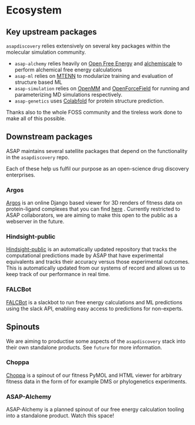Ecosystem
==========

## Key upstream packages

`asapdiscovery` relies extensively on several key packages within the molecular simulation community.

* `asap-alchemy` relies heavily on [Open Free Energy](https://openfree.energy/) and [alchemiscale](https://github.com/openforcefield/alchemiscale) to perform alchemical free energy calculations
* `asap-ml` relies on [MTENN](https://github.com/choderalab/mtenn) to modularize training and evaluation of structure based ML
* `asap-simulation` relies on [OpenMM](https://github.com/openmm/openmm) and [OpenForceField](https://openforcefield.org/) for running and parameterizing MD simulations respectively.
* `asap-genetics` uses [Colabfold](https://github.com/sokrypton/ColabFold) for protein structure prediction.

Thanks also to the whole FOSS community and the tireless work done to make all of this possible.

## Downstream packages

ASAP maintains several satellite packages that depend on the functionality in the `asapdiscovery` repo.

Each of these help us fulfil our purpose as an open-science drug discovery enterprises.

### Argos

[Argos](https://github.com/asapdiscovery/argos) is an online Django based viewer for 3D renders of fitness data on protein-ligand complexes that you can find [here](https://argos.asapdata.org/accounts/login/?next=/argos_viewer) . Currently restricted to ASAP collaborators, we are aiming to make this open to the public as a webserver in the future.

### Hindsight-public

[Hindsight-public](https://github.com/asapdiscovery/hindsight-public) is an automatically updated repository that tracks the computational predictions made by ASAP that have experimental equivalents and tracks their accuracy versus those experimental outcomes. This is automatically updated from our systems of record and allows us to keep track of our performance in real time.

### FALCBot

[FALCBot](https://github.com/asapdiscovery/FALCBot) is a slackbot to run free energy calculations and ML predictions using the slack API, enabling easy access to predictions for non-experts.


## Spinouts

We are aiming to productise some aspects of the `asapdiscovery` stack into their own standalone products. See `future` for more information.

### Choppa

[Choppa](https://github.com/asapdiscovery/choppa) is a spinout of our fitness PyMOL and HTML viewer for arbitrary fitness data in the form of for example DMS or phylogenetics experiments.

### ASAP-Alchemy

ASAP-Alchemy is a planned spinout of our free energy calculation tooling into a standalone product. Watch this space!
